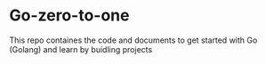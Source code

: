 # Go-zero-to-one
This repo containes the code and documents to get started with Go (Golang) and learn by buidling projects
